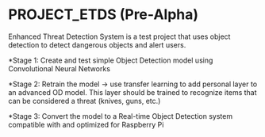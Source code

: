# PROJECT_ETDS (Pre-Alpha)
Enhanced Threat Detection System is a test project that uses object detection to detect dangerous objects and alert users.

*Stage 1: Create and test simple Object Detection model using Convolutional Neural Networks

*Stage 2: Retrain the model -> use transfer learning to add personal layer to an advanced OD model.
This layer should be trained to recognize items that can be considered a threat (knives, guns, etc.)

*Stage 3: Convert the model to a Real-time Object Detection system compatible with and optimized for Raspberry Pi

